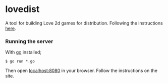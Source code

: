 # lovedist

A tool for building Love 2d games for distribution. Following the instructions [here](https://love2d.org/wiki/Game_Distribution).

### Running the server

With [go](https://golang.org) installed;

```
$ go run *.go
```

Then open [localhost:8080](http://localhost:8080) in your browser. 
Follow the instructions on the site.
